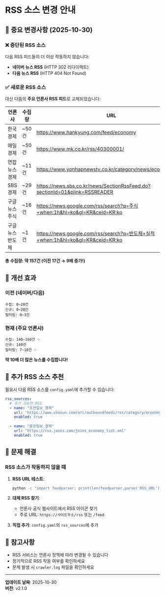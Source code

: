 # RSS 소스 변경 안내

## 📢 중요 변경사항 (2025-10-30)

### ❌ 중단된 RSS 소스
다음 RSS 피드들이 더 이상 작동하지 않습니다:
- **네이버 뉴스 RSS** (HTTP 302 리다이렉트)
- **다음 뉴스 RSS** (HTTP 404 Not Found)

### ✅ 새로운 RSS 소스

대신 다음의 **주요 언론사 RSS 피드**로 교체되었습니다:

| 언론사 | 수집량 | URL |
|--------|--------|-----|
| 한국경제 | ~50건 | https://www.hankyung.com/feed/economy |
| 매일경제 | ~50건 | https://www.mk.co.kr/rss/40300001/ |
| 연합뉴스 경제 | ~11건 | https://www.yonhapnewstv.co.kr/category/news/economy/feed/ |
| SBS 경제 | ~29건 | https://news.sbs.co.kr/news/SectionRssFeed.do?sectionId=01&plink=RSSREADER |
| 구글뉴스 주식 | ~16건 | https://news.google.com/rss/search?q=주식+when:1h&hl=ko&gl=KR&ceid=KR:ko |
| 구글뉴스 반도체 | ~1건 | https://news.google.com/rss/search?q=반도체+실적+when:1h&hl=ko&gl=KR&ceid=KR:ko |

**총 수집량: 약 157건 (이전 17건 → 9배 증가!)**

## 🎉 개선 효과

### 이전 (네이버/다음)
```
수집: 0~20건
신규: 0~20건  
필터링: 0~3건
```

### 현재 (주요 언론사)
```
수집: 140~160건 ✨
신규: 140건
필터링: 7~10건 ✨
```

**약 10배 더 많은 뉴스를 수집합니다!**

## 📝 추가 RSS 소스 추천

필요시 다음 RSS 소스를 `config.yaml`에 추가할 수 있습니다:

```yaml
rss_sources:
  # 추가 가능한 RSS
  - name: "조선일보_경제"
    url: "https://www.chosun.com/arc/outboundfeeds/rss/category/economy/"
    enabled: true
  
  - name: "중앙일보_경제"  
    url: "https://rss.joins.com/joins_economy_list.xml"
    enabled: true
```

## 🔧 문제 해결

### RSS 소스가 작동하지 않을 때

1. **RSS URL 테스트**:
   ```bash
   python -c "import feedparser; print(len(feedparser.parse('RSS_URL').entries))"
   ```

2. **대체 RSS 찾기**:
   - 언론사 공식 웹사이트에서 RSS 아이콘 찾기
   - 주로 URL: `https://사이트주소/rss` 또는 `/feed`

3. **직접 추가**:
   `config.yaml`의 `rss_sources`에 추가

## 📌 참고사항

- RSS 서비스는 언론사 정책에 따라 변경될 수 있습니다
- 정기적으로 RSS 작동 여부를 확인하세요
- 문제 발생 시 `crawler.log` 파일을 확인하세요

---

**업데이트 날짜**: 2025-10-30  
**버전**: v2.1.0

